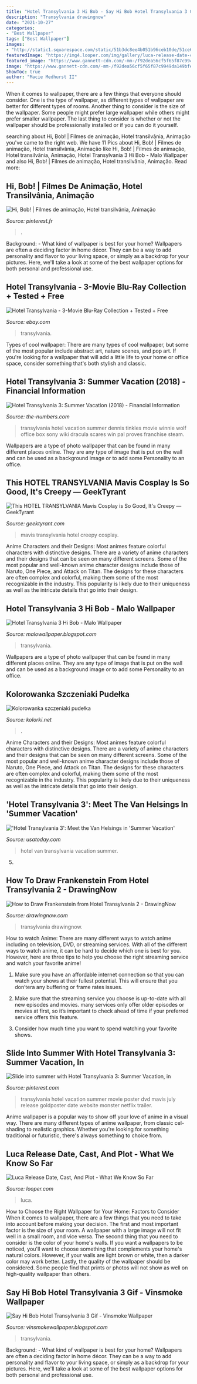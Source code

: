 ```yaml
---
title: "Hotel Transylvania 3 Hi Bob - Say Hi Bob Hotel Transylvania 3 Gif"
description: "Transylvania drawingnow"
date: "2021-10-27"
categories:
- "Best Wallpaper"
tags: ["Best Wallpaper"]
images:
- "http://static1.squarespace.com/static/51b3dc8ee4b051b96ceb10de/51ce6099e4b0d911b4489b79/57f287a2e6f2e11074eab85d/1475935258638/this-hotel-transylvania-mavis-cosplay-is-so-good-its-creepy-social.jpg?format=1000w"
featuredImage: "https://img4.looper.com/img/gallery/luca-release-date-cast-and-plot-what-we-know-so-far/what-is-the-plot-of-luca-1614283103.jpg"
featured_image: "https://www.gannett-cdn.com/-mm-/f92dea56cf5f65f87c9949da149bfe12dab262e8/c=130-0-3000-1622&amp;r=x1683&amp;c=3200x1680/local/-/media/2018/03/20/USATODAY/USATODAY/636571473323375045-HTR3-cap300.1131-lm-v1.jpg"
image: "https://www.gannett-cdn.com/-mm-/f92dea56cf5f65f87c9949da149bfe12dab262e8/c=130-0-3000-1622&amp;r=x1683&amp;c=3200x1680/local/-/media/2018/03/20/USATODAY/USATODAY/636571473323375045-HTR3-cap300.1131-lm-v1.jpg"
ShowToc: true
author: "Macie Medhurst II"
---
```



When it comes to wallpaper, there are a few things that everyone should consider. One is the type of wallpaper, as different types of wallpaper are better for different types of rooms. Another thing to consider is the size of the wallpaper. Some people might prefer large wallpaper while others might prefer smaller wallpaper. The last thing to consider is whether or not the wallpaper should be professionally installed or if you can do it yourself.

	

		
searching about Hi, Bob! | Filmes de animação, Hotel transilvânia, Animação you've came to the right web. We have 11 Pics about Hi, Bob! | Filmes de animação, Hotel transilvânia, Animação like Hi, Bob! | Filmes de animação, Hotel transilvânia, Animação, Hotel Transylvania 3 Hi Bob - Malo Wallpaper and also Hi, Bob! | Filmes de animação, Hotel transilvânia, Animação. Read more:
		
    
## Hi, Bob! | Filmes De Animação, Hotel Transilvânia, Animação

<img loading=lazy src="https://i.pinimg.com/736x/0c/a3/35/0ca33591d0ccb1d44d97d441711c0628.jpg" onerror="this.onerror=null;this.src='https://tse1.mm.bing.net/th?id=OIP.8quvlIi7keCaXCx0nxYqhAHaHS&amp;pid=15.1';" alt="Hi, Bob! | Filmes de animação, Hotel transilvânia, Animação">

_Source: pinterest.fr_

>. 

	

Background: - What kind of wallpaper is best for your home?
Wallpapers are often a deciding factor in home décor. They can be a way to add personality and flavor to your living space, or simply as a backdrop for your pictures. Here, we'll take a look at some of the best wallpaper options for both personal and professional use.

    
## Hotel Transylvania - 3-Movie Blu-Ray Collection + Tested + Free

<img loading=lazy src="https://i.ebayimg.com/images/g/EEgAAOSwWXFdVEr0/s-l400.jpg" onerror="this.onerror=null;this.src='https://tse1.mm.bing.net/th?id=OIP.Oz-TP2v067PhMrJSDBzCbwAAAA&amp;pid=15.1';" alt="Hotel Transylvania - 3-Movie Blu-Ray Collection + Tested + Free">

_Source: ebay.com_

>transylvania. 

	

Types of cool wallpaper:
There are many types of cool wallpaper, but some of the most popular include abstract art, nature scenes, and pop art. If you're looking for a wallpaper that will add a little life to your home or office space, consider something that's both stylish and classic.

    
## Hotel Transylvania 3: Summer Vacation (2018) - Financial Information

<img loading=lazy src="https://www.the-numbers.com/images/movies/Hotel-Transylvania-3-Summer-Vacation-1-Full.jpg" onerror="this.onerror=null;this.src='https://tse3.mm.bing.net/th?id=OIP.2ri3j0i-wA8bJ3QXHRDdagHaEA&amp;pid=15.1';" alt="Hotel Transylvania 3: Summer Vacation (2018) - Financial Information">

_Source: the-numbers.com_

>transylvania hotel vacation summer dennis tinkles movie winnie wolf office box sony wiki dracula scares win pal proves franchise steam. 

	



Wallpapers are a type of photo wallpaper that can be found in many different places online. They are any type of image that is put on the wall and can be used as a background image or to add some Personality to an office.

    
## This HOTEL TRANSYLVANIA Mavis Cosplay Is So Good, It&#039;s Creepy — GeekTyrant

<img loading=lazy src="http://static1.squarespace.com/static/51b3dc8ee4b051b96ceb10de/51ce6099e4b0d911b4489b79/57f287a2e6f2e11074eab85d/1475935258638/this-hotel-transylvania-mavis-cosplay-is-so-good-its-creepy-social.jpg?format=1000w" onerror="this.onerror=null;this.src='https://tse1.mm.bing.net/th?id=OIP.oLUIPkvaVmz05devejnogwHaEK&amp;pid=15.1';" alt="This HOTEL TRANSYLVANIA Mavis Cosplay is So Good, It&#039;s Creepy — GeekTyrant">

_Source: geektyrant.com_

>mavis transylvania hotel creepy cosplay. 

	

Anime Characters and their Designs: Most animes feature colorful characters with distinctive designs.
There are a variety of anime characters and their designs that can be seen on many different screens. Some of the most popular and well-known anime character designs include those of Naruto, One Piece, and Attack on Titan. The designs for these characters are often complex and colorful, making them some of the most recognizable in the industry. This popularity is likely due to their uniqueness as well as the intricate details that go into their design.

    
## Hotel Transylvania 3 Hi Bob - Malo Wallpaper

<img loading=lazy src="https://i.kinja-img.com/gawker-media/image/upload/s--eUPpKDS4--/c_fill,f_auto,fl_progressive,g_center,h_264,q_80,w_470/vhz1yuidtv82zyxeprxf.jpg" onerror="this.onerror=null;this.src='https://tse3.mm.bing.net/th?id=OIP.VSnnzc288F7dXcQvqwfgKgAAAA&amp;pid=15.1';" alt="Hotel Transylvania 3 Hi Bob - Malo Wallpaper">

_Source: malowallpaper.blogspot.com_

>transylvania. 

	



Wallpapers are a type of photo wallpaper that can be found in many different places online. They are any type of image that is put on the wall and can be used as a background image or to add some Personality to an office.

    
## Kolorowanka Szczeniaki Pudełka

<img loading=lazy src="https://kolorki.net/kolorowanka/4-szczeniaki-pudelka.png" onerror="this.onerror=null;this.src='https://tse1.mm.bing.net/th?id=OIP.DlwlDP0rNXeLJEmxbRlHUQHaKX&amp;pid=15.1';" alt="Kolorowanka szczeniaki pudełka">

_Source: kolorki.net_

>. 

	

Anime Characters and their Designs: Most animes feature colorful characters with distinctive designs.
There are a variety of anime characters and their designs that can be seen on many different screens. Some of the most popular and well-known anime character designs include those of Naruto, One Piece, and Attack on Titan. The designs for these characters are often complex and colorful, making them some of the most recognizable in the industry. This popularity is likely due to their uniqueness as well as the intricate details that go into their design.

    
## &#039;Hotel Transylvania 3&#039;: Meet The Van Helsings In &#039;Summer Vacation&#039;

<img loading=lazy src="https://www.gannett-cdn.com/-mm-/f92dea56cf5f65f87c9949da149bfe12dab262e8/c=130-0-3000-1622&amp;r=x1683&amp;c=3200x1680/local/-/media/2018/03/20/USATODAY/USATODAY/636571473323375045-HTR3-cap300.1131-lm-v1.jpg" onerror="this.onerror=null;this.src='https://tse3.mm.bing.net/th?id=OIP.cjXyUKhCnpoK4eExSXl_9gHaEL&amp;pid=15.1';" alt="&#039;Hotel Transylvania 3&#039;: Meet the Van Helsings in &#039;Summer Vacation&#039;">

_Source: usatoday.com_

>hotel van transylvania vacation summer. 

	

5.

    
## How To Draw Frankenstein From Hotel Transylvania 2 - DrawingNow

<img loading=lazy src="https://www.drawingnow.com/file/videos/steps/122970/how-to-draw-frankenstein-from-hotel-transylvania-2-step-9.jpg" onerror="this.onerror=null;this.src='https://tse2.mm.bing.net/th?id=OIP.SVr3s7pwlSjB6xkiCnBa0QHaE8&amp;pid=15.1';" alt="How to Draw Frankenstein from Hotel Transylvania 2 - DrawingNow">

_Source: drawingnow.com_

>transylvania drawingnow. 

	

How to watch Anime: There are many different ways to watch anime including on television, DVD, or streaming services.
With all of the different ways to watch anime, it can be hard to decide which one is best for you. However, here are three tips to help you choose the right streaming service and watch your favorite anime!
1. Make sure you have an affordable internet connection so that you can watch your shows at their fullest potential. This will ensure that you don’tera any buffering or frame rates issues.

2. Make sure that the streaming service you choose is up-to-date with all new episodes and movies. many services only offer older episodes or movies at first, so it’s important to check ahead of time if your preferred service offers this feature.

3. Consider how much time you want to spend watching your favorite shows.

    
## Slide Into Summer With Hotel Transylvania 3: Summer Vacation, In

<img loading=lazy src="https://i.pinimg.com/736x/62/c2/67/62c267b8a652aca0d9dbe49b85941be1.jpg" onerror="this.onerror=null;this.src='https://tse2.mm.bing.net/th?id=OIP.BKHNmj3ziJsyL_zFNSl0wgHaLQ&amp;pid=15.1';" alt="Slide into summer with Hotel Transylvania 3: Summer Vacation, in">

_Source: pinterest.com_

>transylvania hotel vacation summer movie poster dvd mavis july release goldposter date website monster netflix trailer. 

	

Anime wallpaper is a popular way to show off your love of anime in a visual way. There are many different types of anime wallpaper, from classic cel-shading to realistic graphics. Whether you're looking for something traditional or futuristic, there's always something to choice from.

    
## Luca Release Date, Cast, And Plot - What We Know So Far

<img loading=lazy src="https://img4.looper.com/img/gallery/luca-release-date-cast-and-plot-what-we-know-so-far/what-is-the-plot-of-luca-1614283103.jpg" onerror="this.onerror=null;this.src='https://tse2.mm.bing.net/th?id=OIP.jLIEIy-BytRIsC18yhlYZAHaEK&amp;pid=15.1';" alt="Luca Release Date, Cast, And Plot - What We Know So Far">

_Source: looper.com_

>luca. 

	

How to Choose the Right Wallpaper for Your Home: Factors to Consider
When it comes to wallpaper, there are a few things that you need to take into account before making your decision. The first and most important factor is the size of your room. A wallpaper with a large image will not fit well in a small room, and vice versa. 
The second thing that you need to consider is the color of your home's walls. If you want a wallpapers to be noticed, you'll want to choose something that complements your home's natural colors. However, if your walls are light brown or white, then a darker color may work better. 
Lastly, the quality of the wallpaper should be considered. Some people find that prints or photos will not show as well on high-quality wallpaper than others.

    
## Say Hi Bob Hotel Transylvania 3 Gif - Vinsmoke Wallpaper

<img loading=lazy src="https://y.yarn.co/0e546d41-9d10-4449-a268-83eefbf262a1_screenshot.jpg" onerror="this.onerror=null;this.src='https://tse1.mm.bing.net/th?id=OIP.9MnNJDjuEHIa0q6OujQ8NwHaD8&amp;pid=15.1';" alt="Say Hi Bob Hotel Transylvania 3 Gif - Vinsmoke Wallpaper">

_Source: vinsmokewallpaper.blogspot.com_

>transylvania. 

	

Background: - What kind of wallpaper is best for your home?
Wallpapers are often a deciding factor in home décor. They can be a way to add personality and flavor to your living space, or simply as a backdrop for your pictures. Here, we'll take a look at some of the best wallpaper options for both personal and professional use.

